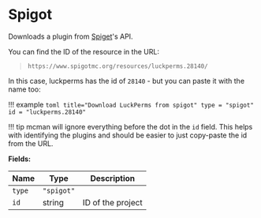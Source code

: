 # Spigot

Downloads a plugin from [Spiget](https://spiget.org/)'s API.

You can find the ID of the resource in the URL:

> `https://www.spigotmc.org/resources/luckperms.28140/`

In this case, luckperms has the id of `28140` - but you can paste it with the name too:

!!! example
    ```toml title="Download LuckPerms from spigot"
    type = "spigot"
    id = "luckperms.28140"
    ```

!!! tip
    mcman will ignore everything before the dot in the `id` field. This helps with identifying the plugins and should be easier to just copy-paste the id from the URL.

**Fields:**

| Name   | Type       | Description       |
| ------ | ---------- | ----------------- |
| `type` | `"spigot"` |                   |
| `id`   | string     | ID of the project |
